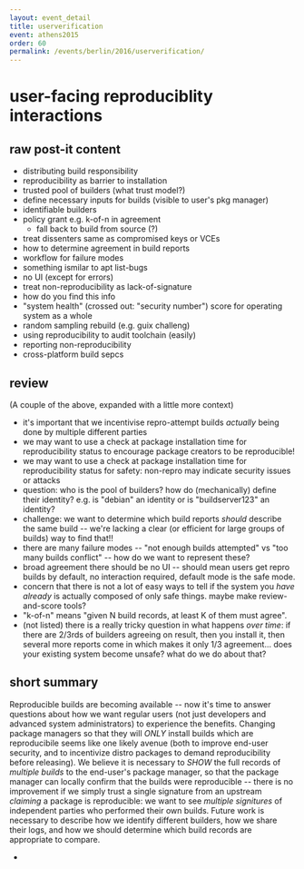 ```yaml
---
layout: event_detail
title: userverification
event: athens2015
order: 60
permalink: /events/berlin/2016/userverification/
---
```


user-facing reproduciblity interactions
=======================================

raw post-it content
-------------------

- distributing build responsibility
- reproducibility as barrier to installation
- trusted pool of builders (what trust model?)
- define necessary inputs for builds (visible to user's pkg manager)
- identifiable builders
- policy grant e.g. k-of-n in agreement
  - fall back to build from source (?)
- treat dissenters same as compromised keys or VCEs
- how to determine agreement in build reports
- workflow for failure modes
- something ismilar to apt list-bugs
- no UI (except for errors)
- treat non-reproducibility as lack-of-signature
- how do you find this info
- "system health" (crossed out: "security number") score for operating system as a whole
- random sampling rebuild (e.g. guix challeng)
- using reproducibility to audit toolchain (easily)
- reporting non-reproducibility
- cross-platform build sepcs


review
------

(A couple of the above, expanded with a little more context)

- it's important that we incentivise repro-attempt builds *actually* being done by multiple different parties
- we may want to use a check at package installation time for reproducibility status to encourage package creators to be reproducible!
- we may want to use a check at package installation time for reproducibility status for safety: non-repro may indicate security issues or attacks
- question: who is the pool of builders?  how do (mechanically) define their identity?  e.g. is "debian" an identity or is "buildserver123" an identity?
- challenge: we want to determine which build reports *should* describe the same build -- we're lacking a clear (or efficient for large groups of builds) way to find that!!
- there are many failure modes -- "not enough builds attempted" vs "too many builds conflict" -- how do we want to represent these?
- broad agreement there should be no UI -- should mean users get repro builds by default, no interaction required, default mode is the safe mode.
- concern that there is not a lot of easy ways to tell if the system you *have already* is actually composed of only safe things.  maybe make review-and-score tools?
- "k-of-n" means "given N build records, at least K of them must agree".
- (not listed) there is a really tricky question in what happens *over time*: if there are 2/3rds of builders agreeing on result, then you install it, then several more reports come in which makes it only 1/3 agreement... does your existing system become unsafe? what do we do about that?


short summary
-------------

Reproducible builds are becoming available -- now it's time to answer questions about how we want regular users (not just developers and advanced system administrators) to experience the benefits.
Changing package managers so that they will *ONLY* install builds which are reproducibile seems like one likely avenue (both to improve end-user security, and to incentivize distro packages to demand reproducibility before releasing).
We believe it is necessary to *SHOW* the full records of *multiple builds* to the end-user's package manager, so that the package manager can locally confirm that the builds were reproducible -- there is no improvement if we simply trust a single signature from an upstream *claiming* a package is reproducible: we want to see *multiple signitures* of independent parties who performed their own builds.
Future work is necessary to describe how we identify different builders, how we share their logs, and how we should determine which build records are appropriate to compare.

-
